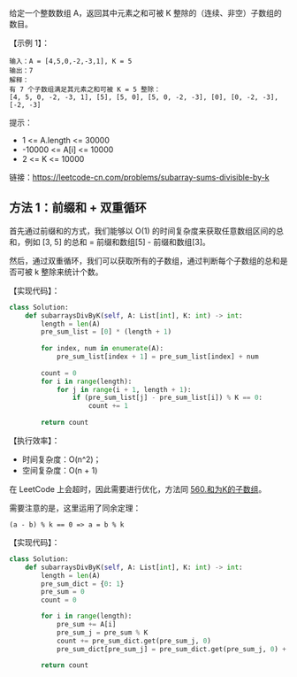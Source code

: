 给定一个整数数组 A，返回其中元素之和可被 K 整除的（连续、非空）子数组的数目。

【示例 1】：
```
输入：A = [4,5,0,-2,-3,1], K = 5
输出：7
解释：
有 7 个子数组满足其元素之和可被 K = 5 整除：
[4, 5, 0, -2, -3, 1], [5], [5, 0], [5, 0, -2, -3], [0], [0, -2, -3], [-2, -3]
```

提示：
- 1 <= A.length <= 30000
- -10000 <= A[i] <= 10000
- 2 <= K <= 10000

链接：https://leetcode-cn.com/problems/subarray-sums-divisible-by-k

## 方法 1：前缀和 + 双重循环
首先通过前缀和的方式，我们能够以 O(1) 的时间复杂度来获取任意数组区间的总和，例如 [3, 5] 的总和 = 前缀和数组[5] - 前缀和数组[3]。

然后，通过双重循环，我们可以获取所有的子数组，通过判断每个子数组的总和是否可被 k 整除来统计个数。

【实现代码】：
```python
class Solution:
    def subarraysDivByK(self, A: List[int], K: int) -> int:
        length = len(A)
        pre_sum_list = [0] * (length + 1)        
        
        for index, num in enumerate(A):
            pre_sum_list[index + 1] = pre_sum_list[index] + num
        
        count = 0        
        for i in range(length):
            for j in range(i + 1, length + 1):
                if (pre_sum_list[j] - pre_sum_list[i]) % K == 0:
                    count += 1
        
        return count
```

【执行效率】：
- 时间复杂度：O(n^2)；
- 空间复杂度：O(n + 1)

在 LeetCode 上会超时，因此需要进行优化，方法同 [560.和为K的子数组](https://leetcode-cn.com/problems/subarray-sum-equals-k)。

需要注意的是，这里运用了同余定理：
```
(a - b) % k == 0 => a = b % k
```

【实现代码】：
```python
class Solution:
    def subarraysDivByK(self, A: List[int], K: int) -> int:
        length = len(A)
        pre_sum_dict = {0: 1}
        pre_sum = 0
        count = 0

        for i in range(length):
            pre_sum += A[i]
            pre_sum_j = pre_sum % K
            count += pre_sum_dict.get(pre_sum_j, 0)
            pre_sum_dict[pre_sum_j] = pre_sum_dict.get(pre_sum_j, 0) + 1
        
        return count
```
